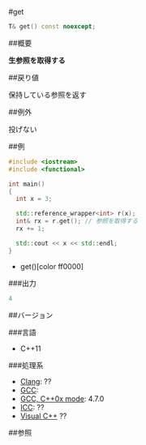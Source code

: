 #get
```cpp
T& get() const noexcept;
```

##概要

<b>生参照を取得する</b>


##戻り値

保持している参照を返す


##例外

投げない


##例

```cpp
#include <iostream>
#include <functional>

int main()
{
  int x = 3;

  std::reference_wrapper<int> r(x);
  int& rx = r.get(); // 参照を取得する
  rx += 1;

  std::cout << x << std::endl;
}
```
* get()[color ff0000]

###出力

```cpp
4
```

##バージョン


###言語


- C++11



###処理系

- [Clang](/implementation#clang.md): ??
- [GCC](/implementation#gcc.md): 
- [GCC, C++0x mode](/implementation#gcc.md): 4.7.0
- [ICC](/implementation#icc.md): ??
- [Visual C++](/implementation#visual_cpp.md) ??



##参照



